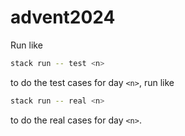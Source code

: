 # advent2024
Run like
```sh
stack run -- test <n>
```
to do the test cases for day `<n>`, run like
```sh
stack run -- real <n>
```
to do the real cases for day `<n>`.
